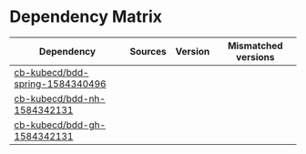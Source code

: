 # Dependency Matrix

Dependency | Sources | Version | Mismatched versions
---------- | ------- | ------- | -------------------
[cb-kubecd/bdd-spring-1584340496](https://github.com/cb-kubecd/bdd-spring-1584340496.git) |  | []() | 
[cb-kubecd/bdd-nh-1584342131](https://github.com/cb-kubecd/bdd-nh-1584342131.git) |  | []() | 
[cb-kubecd/bdd-gh-1584342131](https://github.com/cb-kubecd/bdd-gh-1584342131.git) |  | []() | 
